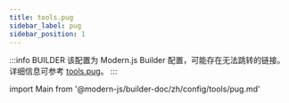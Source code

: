 ```yaml
---
title: tools.pug
sidebar_label: pug
sidebar_position: 1
---
```


:::info BUILDER
该配置为 Modern.js Builder 配置，可能存在无法跳转的链接。详细信息可参考 [tools.pug](https://modernjs.dev/builder/zh/api/config-tools.html#tools-pug)。
:::

import Main from '@modern-js/builder-doc/zh/config/tools/pug.md'

<Main />
